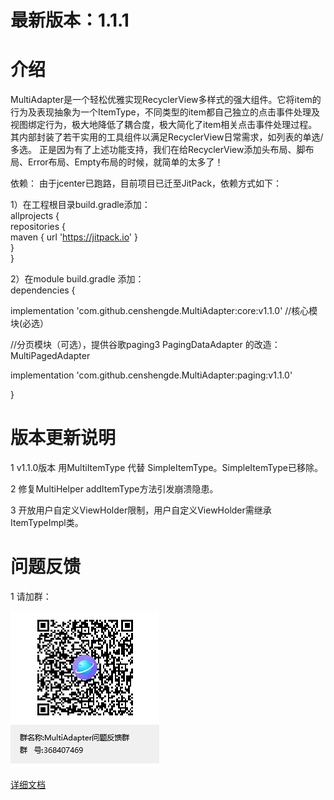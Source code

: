 # 最新版本：1.1.1
# 介绍

   MultiAdapter是一个轻松优雅实现RecyclerView多样式的强大组件。它将item的行为及表现抽象为一个ItemType，不同类型的item都自己独立的点击事件处理及视图绑定行为，极大地降低了耦合度，极大简化了item相关点击事件处理过程。
其内部封装了若干实用的工具组件以满足RecyclerView日常需求，如列表的单选/多选。
正是因为有了上述功能支持，我们在给RecyclerView添加头布局、脚布局、Error布局、Empty布局的时候，就简单的太多了！


依赖： 由于jcenter已跑路，目前项目已迁至JitPack，依赖方式如下：

1）在工程根目录build.gradle添加：  
allprojects {  
repositories {  
maven { url 'https://jitpack.io' }  
}  
}

2）在module build.gradle 添加：  
dependencies { 

implementation 'com.github.censhengde.MultiAdapter:core:v1.1.0'  //核心模块(必选）

//分页模块（可选），提供谷歌paging3 PagingDataAdapter 的改造：MultiPagedAdapter

implementation 'com.github.censhengde.MultiAdapter:paging:v1.1.0'

}

# 版本更新说明
1 v1.1.0版本 用MultiItemType 代替 SimpleItemType。SimpleItemType已移除。

2 修复MultiHelper addItemType方法引发崩溃隐患。

3 开放用户自定义ViewHolder限制，用户自定义ViewHolder需继承ItemTypeImpl类。

# 问题反馈
 1 请加群：

![MultiAdapter问题反馈群群聊二维码.png](image/MultiAdapter问题反馈群群聊二维码.png)

[详细文档](https://www.jianshu.com/p/b6b5f03ff304)
